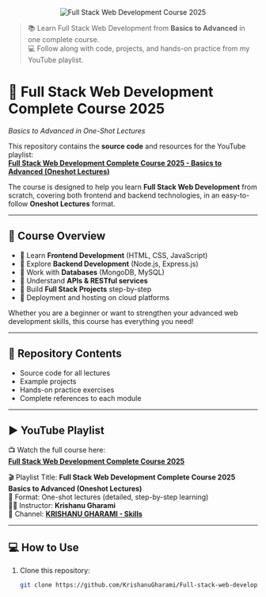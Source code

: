 <p align="center">
  <img src="assets/banner.png" alt="Full Stack Web Development Course 2025" />
</p>

> 📚 Learn Full Stack Web Development from **Basics to Advanced** in one complete course.  
> 💻 Follow along with code, projects, and hands-on practice from my YouTube playlist.  

# 🚀 Full Stack Web Development Complete Course 2025  
_Basics to Advanced in One-Shot Lectures_  

This repository contains the **source code** and resources for the YouTube playlist:  
**[Full Stack Web Development Complete Course 2025 - Basics to Advanced (Oneshot Lectures)](https://youtube.com/playlist?list=PLvlILNcFROYcB18rBiO5kk1LkPZT6xoWn&si=RbL8zqI0MhbPeXvz)**  

The course is designed to help you learn **Full Stack Web Development** from scratch, covering both frontend and backend technologies, in an easy-to-follow **Oneshot Lectures** format.  

---

## 📌 Course Overview  

- 🎯 Learn **Frontend Development** (HTML, CSS, JavaScript)  
- 🎯 Explore **Backend Development** (Node.js, Express.js)  
- 🎯 Work with **Databases** (MongoDB, MySQL)  
- 🎯 Understand **APIs & RESTful services**  
- 🎯 Build **Full Stack Projects** step-by-step  
- 🎯 Deployment and hosting on cloud platforms  

Whether you are a beginner or want to strengthen your advanced web development skills, this course has everything you need!  

---

## 📂 Repository Contents  

- Source code for all lectures  
- Example projects  
- Hands-on practice exercises  
- Complete references to each module  

---

## ▶️ YouTube Playlist  

📺 Watch the full course here:  
**[Full Stack Web Development Complete Course 2025](https://youtube.com/playlist?list=PLvlILNcFROYcB18rBiO5kk1LkPZT6xoWn&si=RbL8zqI0MhbPeXvz)**  

🎬 Playlist Title: **Full Stack Web Development Complete Course 2025 Basics to Advanced (Oneshot Lectures)**  
📌 Format: One-shot lectures (detailed, step-by-step learning)  
👨‍💻 Instructor: **Krishanu Gharami**  
📡 Channel: [**KRISHANU GHARAMI - Skills**](https://www.youtube.com/@krishanugharami-skills)  

---

## 💻 How to Use  

1. Clone this repository:  
   ```bash
   git clone https://github.com/KrishanuGharami/Full-stack-web-development-course-by-KG-Skills.git
